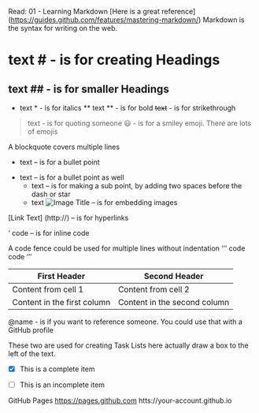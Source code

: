 Read: 01 - Learning Markdown
[Here is a great reference] (https://guides.github.com/features/mastering-markdown/)
Markdown is the syntax for writing on the web.

# text # - is for creating Headings
## text ## - is for smaller Headings
* text * - is for italics
** text ** - is for bold
~~text~~ - is for strikethrough
> text - is for quoting someone
:smiley: - is for a smiley emoji. There are lots of emojis

A blockquote covers multiple lines 
>
>

* text – is for a bullet point
- text – is for a bullet point as well
  - text – is for making a sub point, by adding two spaces before the dash or star
  * text
![Image Title](https://) – is for embedding images

[Link Text] (http://) – is for hyperlinks

‘ code – is for inline code

A code fence could be used for multiple lines without indentation
‘’’
code
code
‘’’

First Header | Second Header
-----------------|---------------------
Content from cell 1 | Content from cell 2
Content in the first column | Content in the second column

@name - is if you want to reference someone. You could use that with a GitHub profile

These two are used for creating Task Lists here actually draw a box to the left of the text.
- [x] This is a complete item
- [ ] This is an incomplete item


GitHub Pages
https://pages.github.com
htts://your-account.github.io